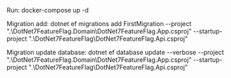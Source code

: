 Run:
docker-compose up -d

Migration add:
dotnet ef migrations add FirstMigration --project ".\DotNet7FeatureFlag.Domain\DotNet7FeatureFlag.App.csproj" --startup-project ".\DotNet7FeatureFlag\DotNet7FeatureFlag.Api.csproj"

Migration update database:
dotnet ef database update --verbose --project ".\DotNet7FeatureFlag.Domain\DotNet7FeatureFlag.App.csproj" --startup-project ".\DotNet7FeatureFlag\DotNet7FeatureFlag.Api.csproj"
